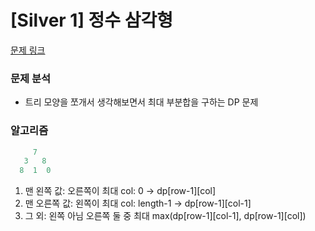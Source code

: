 # [Silver 1] 정수 삼각형

[문제 링크](https://www.acmicpc.net/problem/1932)

### 문제 분석

- 트리 모양을 쪼개서 생각해보면서 최대 부분합을 구하는 DP 문제

### 알고리즘

```js
     7
   3   8
  8  1  0
```

1. 맨 왼쪽 값: 오른쪽이 최대
   col: 0 -> dp[row-1][col]
2. 맨 오른쪽 값: 왼쪽이 최대
   col: length-1 -> dp[row-1][col-1]
3. 그 외: 왼쪽 아님 오른쪽 둘 중 최대
   max(dp[row-1][col-1], dp[row-1][col])
